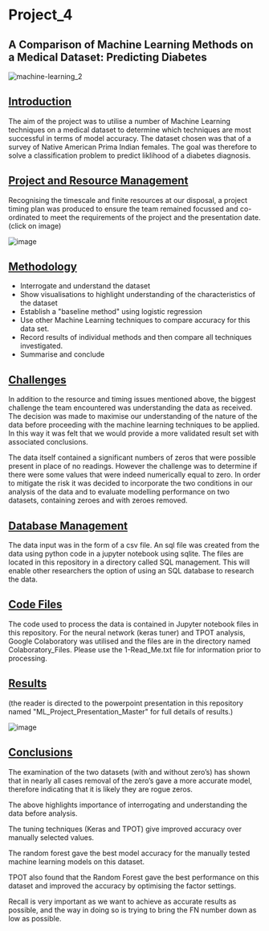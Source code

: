 # Project_4
## A Comparison of Machine Learning Methods on a Medical Dataset: Predicting Diabetes 


![machine-learning_2](https://user-images.githubusercontent.com/115951034/231836799-cdd4e8bc-2e89-4d00-bb46-93ddf858c6d2.jpg)



## <a id="Introduction-header"></a><ins>Introduction</ins>



The aim of the project was to utilise a number of Machine Learning techniques on a medical dataset to determine which techniques are most successful in terms of model accuracy. The dataset chosen was that of a survey of Native American Prima Indian females. The goal was therefore to solve a classification problem to predict liklihood of a diabetes diagnosis. 


##  <a id="ProjectManagement-header"></a><ins>Project and Resource Management</ins>


Recognising the timescale and finite resources at our disposal, a project timing plan was produced to ensure the team remained focussed and co-ordinated to meet the requirements of the project and the presentation date. 
(click on image)

![image](https://user-images.githubusercontent.com/113118793/232701397-f998eb11-c7c4-4643-865e-ba52314d6c84.png)


## <a id="Methodology-header"></a><ins>Methodology</ins>


* Interrogate and understand the dataset
* Show visualisations to highlight understanding of the characteristics of the dataset
* Establish a "baseline method" using logistic regression
* Use other Machine Learning techniques to compare accuracy for this data set.
* Record results of individual methods and then compare all techniques investigated.
* Summarise and conclude


## <a id="Challenges"></a><ins>Challenges</ins>

In addition to the resource and timing issues mentioned above, the biggest challenge the team encountered was understanding the data as received. The decision was made to maximise our understanding of the nature of the data before proceeding with the machine learning techniques to be applied. In this way it was felt that we would provide a more validated result set with associated conclusions.

The data itself contained a significant numbers of zeros that were possible present in place of no readings. However the challenge was to determine if there were some values that were indeed numerically equal to zero. In order to mitigate the risk it was decided to incorporate the two conditions in our analysis of the data and to evaluate modelling performance on two datasets, containing zeroes and with zeroes removed. 


 ## <a id="Database-Management"></a><ins>Database Management</ins>

The data input was in the form of a csv file. An sql file was created from the data using python code in a jupyter notebook using sqlite. The files are located in this repository in a directory called SQL management. This will enable other researchers the option of using an SQL database to research the data.


 ## <a id="Code Files"></a><ins>Code Files</ins>

The code used to process the data is contained in Jupyter notebook files in this repository. For the neural network (keras tuner) and TPOT analysis, Google Colaboratory was utilised and the files are in the directory named Colaboratory_Files. Please use the 1-Read_Me.txt file for information prior to processing.


## <a id="Results-header"></a><ins>Results</ins>

(the reader is directed to the powerpoint presentation in this repository named "ML_Project_Presentation_Master" for full details of results.) 


![image](https://user-images.githubusercontent.com/113118793/232738882-8518c37e-683a-4d05-ae2c-35a7cb83e0d9.png)


## <a id="Conclusion-header"></a><ins>Conclusions</ins>


The examination of the two datasets (with and without zero’s) has shown that in nearly all cases removal of the zero’s gave a more accurate model, therefore indicating that it is likely they are rogue zeros.

The above highlights importance of interrogating and understanding the data before analysis.

The tuning techniques (Keras and TPOT) give improved accuracy over manually selected values.

The random forest gave the best model accuracy for the manually tested machine learning models on this dataset.

TPOT also found that the Random Forest gave the best performance on this dataset and improved the accuracy by optimising the factor settings. 

Recall is very important as we want to achieve as accurate results as possible, and the way in doing so is trying to bring the FN number down as low as possible.




